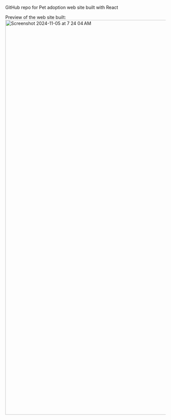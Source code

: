 GitHub repo for Pet adoption web site built with React

Preview of the web site built:
<img width="1236" alt="Screenshot 2024-11-05 at 7 24 04 AM" src="https://github.com/user-attachments/assets/ab735571-036a-455e-9683-5df63a8e1a4e">
